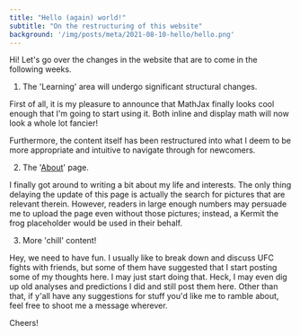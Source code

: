 ```yaml
---
title: "Hello (again) world!"
subtitle: "On the restructuring of this website"
background: '/img/posts/meta/2021-08-10-hello/hello.png'
---
```


Hi! Let's go over the changes in the website that are to come in the following weeks.

1) The 'Learning' area will undergo significant structural changes.

First of all, it is my pleasure to announce that MathJax finally looks cool enough that I'm going to start using it. Both inline and display math will now look a whole lot fancier!

Furthermore, the content itself has been restructured into what I deem to be more appropriate and intuitive to navigate through for newcomers.

2) The '[About](/about.html)' page.

I finally got around to writing a bit about my life and interests. The only thing delaying the update of this page is actually the search for pictures that are relevant therein. However, readers in large enough numbers may persuade me to upload the page even without those pictures; instead, a Kermit the frog placeholder would be used in their behalf.

3) More 'chill' content!

Hey, we need to have fun. I usually like to break down and discuss UFC fights with friends, but some of them have suggested that I start posting some of my thoughts here. I may just start doing that. Heck, I may even dig up old analyses and predictions I did and still post them here. Other than that, if y'all have any suggestions for stuff you'd like me to ramble about, feel free to shoot me a message wherever.

Cheers!
